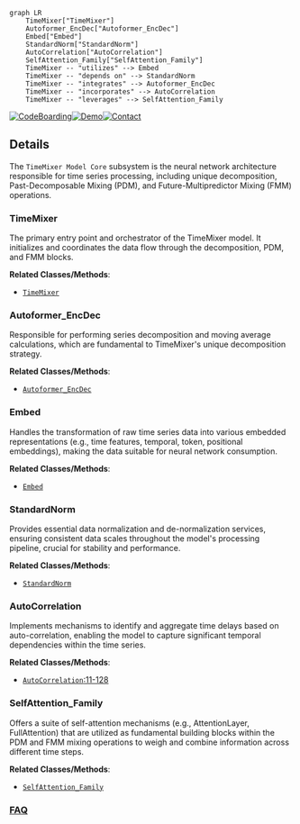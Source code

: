 ```mermaid
graph LR
    TimeMixer["TimeMixer"]
    Autoformer_EncDec["Autoformer_EncDec"]
    Embed["Embed"]
    StandardNorm["StandardNorm"]
    AutoCorrelation["AutoCorrelation"]
    SelfAttention_Family["SelfAttention_Family"]
    TimeMixer -- "utilizes" --> Embed
    TimeMixer -- "depends on" --> StandardNorm
    TimeMixer -- "integrates" --> Autoformer_EncDec
    TimeMixer -- "incorporates" --> AutoCorrelation
    TimeMixer -- "leverages" --> SelfAttention_Family
```

[![CodeBoarding](https://img.shields.io/badge/Generated%20by-CodeBoarding-9cf?style=flat-square)](https://github.com/CodeBoarding/GeneratedOnBoardings)[![Demo](https://img.shields.io/badge/Try%20our-Demo-blue?style=flat-square)](https://www.codeboarding.org/demo)[![Contact](https://img.shields.io/badge/Contact%20us%20-%20contact@codeboarding.org-lightgrey?style=flat-square)](mailto:contact@codeboarding.org)

## Details

The `TimeMixer Model Core` subsystem is the neural network architecture responsible for time series processing, including unique decomposition, Past-Decomposable Mixing (PDM), and Future-Multipredictor Mixing (FMM) operations.

### TimeMixer
The primary entry point and orchestrator of the TimeMixer model. It initializes and coordinates the data flow through the decomposition, PDM, and FMM blocks.


**Related Classes/Methods**:

- <a href="https://github.com/kwuking/TimeMixer/blob/main/models/TimeMixer.py" target="_blank" rel="noopener noreferrer">`TimeMixer`</a>


### Autoformer_EncDec
Responsible for performing series decomposition and moving average calculations, which are fundamental to TimeMixer's unique decomposition strategy.


**Related Classes/Methods**:

- <a href="https://github.com/kwuking/TimeMixer/blob/main/layers/Autoformer_EncDec.py" target="_blank" rel="noopener noreferrer">`Autoformer_EncDec`</a>


### Embed
Handles the transformation of raw time series data into various embedded representations (e.g., time features, temporal, token, positional embeddings), making the data suitable for neural network consumption.


**Related Classes/Methods**:

- <a href="https://github.com/kwuking/TimeMixer/blob/main/layers/Embed.py" target="_blank" rel="noopener noreferrer">`Embed`</a>


### StandardNorm
Provides essential data normalization and de-normalization services, ensuring consistent data scales throughout the model's processing pipeline, crucial for stability and performance.


**Related Classes/Methods**:

- <a href="https://github.com/kwuking/TimeMixer/blob/main/layers/StandardNorm.py" target="_blank" rel="noopener noreferrer">`StandardNorm`</a>


### AutoCorrelation
Implements mechanisms to identify and aggregate time delays based on auto-correlation, enabling the model to capture significant temporal dependencies within the time series.


**Related Classes/Methods**:

- <a href="https://github.com/kwuking/TimeMixer/blob/main/layers/AutoCorrelation.py#L11-L128" target="_blank" rel="noopener noreferrer">`AutoCorrelation`:11-128</a>


### SelfAttention_Family
Offers a suite of self-attention mechanisms (e.g., AttentionLayer, FullAttention) that are utilized as fundamental building blocks within the PDM and FMM mixing operations to weigh and combine information across different time steps.


**Related Classes/Methods**:

- <a href="https://github.com/kwuking/TimeMixer/blob/main/layers/SelfAttention_Family.py" target="_blank" rel="noopener noreferrer">`SelfAttention_Family`</a>




### [FAQ](https://github.com/CodeBoarding/GeneratedOnBoardings/tree/main?tab=readme-ov-file#faq)